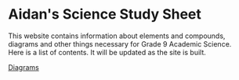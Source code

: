 # Aidan's Science Study Sheet

This website contains information about elements and compounds, diagrams and other things necessary for Grade 9 Academic Science.
</br>
Here is a list of contents. It will be updated as the site is built.

[Diagrams](dood393.github.io/studytool/diagrams)
